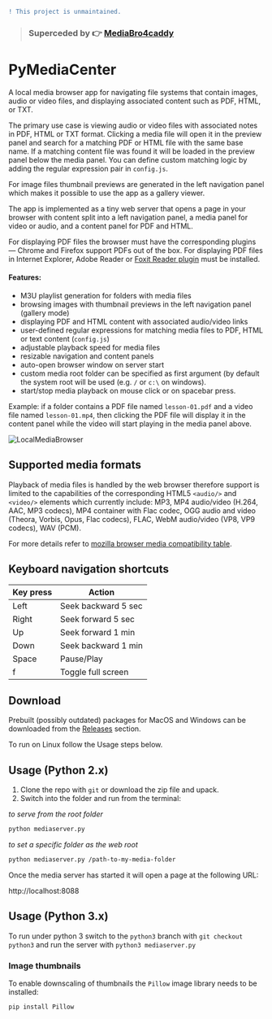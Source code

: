 ```diff
! This project is unmaintained.
```
> ### Superceded by 👉 [MediaBro4caddy](https://github.com/glowinthedark/mediabro4caddy)

# PyMediaCenter
A local media browser app for navigating file systems that contain images, audio or video files, and displaying associated content such as PDF, HTML, or TXT. 

The primary use case is viewing audio or video files with associated notes in PDF, HTML or TXT format. Clicking a media file will open it in the preview panel and search for a matching PDF or HTML file with the same base name. If a matching content file was found it will be loaded in the preview panel below the media panel. You can define custom matching logic by adding the regular expression pair in `config.js`.

For image files thumbnail previews are generated in the left navigation panel which makes it possible to use the app as a gallery viewer.

The app is implemented as a tiny web server that opens a page in your browser with content split into a left navigation  panel, a media panel for video or audio, and a content panel for PDF and HTML.

For displaying PDF files the browser must have the corresponding plugins — Chrome and Firefox support PDFs out of the box. For displaying PDF files in Internet Explorer, Adobe Reader or [Foxit Reader plugin](https://help.foxitsoftware.com/kb/how-to-configure-internet-explorer-to-use-foxit-pdf-plugin.php) must be installed.

#### Features:

* M3U playlist generation for folders with media files
* browsing images with thumbnail previews in the left navigation panel (gallery mode)
* displaying PDF and HTML content with associated audio/video links
* user-defined regular expressions for matching media files to PDF, HTML or text content (`config.js`)
* adjustable playback speed for media files
* resizable navigation and content panels
* auto-open browser window on server start
* custom media root folder can be specified as first argument (by default the system root will be used (e.g. `/` or `c:\` on windows).
* start/stop media playback on mouse click or on spacebar press.

Example: if a folder contains a PDF file named `lesson-01.pdf` and a video file named `lesson-01.mp4`, then clicking the PDF file will display it in the content panel while the video will start playing in the media panel above.

![LocalMediaBrowser](/mediabrowser-sample.png?raw=true "MediaBrowser8088 main window")

## Supported media formats
Playback of media files is handled by the web browser therefore support is limited to the capabilities of the corresponding HTML5 `<audio/>` and `<video/>` elements which currently include: MP3, MP4 audio/video (H.264, AAC, MP3 codecs), MP4 container with Flac codec, OGG audio and video (Theora, Vorbis, Opus, Flac codecs), FLAC, WebM audio/video (VP8, VP9 codecs), WAV (PCM).

For more details refer to [mozilla browser media compatibility table](https://developer.mozilla.org/en-US/docs/Web/HTML/Supported_media_formats#Browser_compatibility).

## Keyboard navigation shortcuts

| Key press  | Action |
| ------------- | ------------- |
| Left  | Seek backward 5 sec  |
| Right  | Seek forward 5 sec  |
| Up  | Seek forward 1 min  |
| Down  | Seek backward 1 min  |
| Space  | Pause/Play  |
| f  | Toggle full screen  |

## Download
Prebuilt (possibly outdated) packages for MacOS and Windows can be downloaded from the [Releases](https://github.com/glowinthedark/local-media-browser/releases) section.

To run on Linux follow the Usage steps below.

## Usage (Python 2.x)
1. Clone the repo with `git` or download the zip file and upack.
1. Switch into the folder and run from the terminal:

_to serve from the root folder_
```bash
python mediaserver.py
```

_to set a specific folder as the web root_
```bash
python mediaserver.py /path-to-my-media-folder
```

Once the media server has started it will open a page at the following URL:

http://localhost:8088

## Usage (Python 3.x)
To run under python 3 switch to the `python3` branch with `git checkout python3` and run the server with `python3 mediaserver.py`

### Image thumbnails
To enable downscaling of thumbnails the `Pillow` image library needs to be installed:

```bash
pip install Pillow
```
